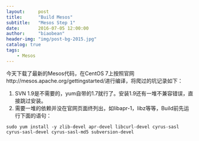 ```yaml
---
layout:     post
title:      "Build Mesos"
subtitle:   "Mesos Step 1"
date:       2016-07-05 12:00:00
author:     "biaobean"
header-img: "img/post-bg-2015.jpg"
catalog: true
tags:
    - Mesos
---
```


今天下载了最新的Mesos代码，在CentOS 7上按照官网http://mesos.apache.org/gettingstarted/进行编译，将爬过的坑记录如下：

1. SVN 1.9是不需要的，yum自带的1.7就行了。安装1.9还有一堆不兼容错误，直接跳过安装。
2. 需要一堆的依赖并没在官网页面终列出，如libapr-1，libz等等，Build前先运行下面的语句：

```
sudo yum install -y zlib-devel apr-devel libcurl-devel cyrus-sasl cyrus-sasl-devel cyrus-sasl-md5 subversion-devel
```

